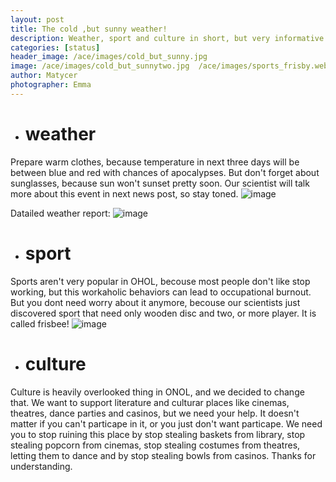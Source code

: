 ```yaml
---
layout: post
title: The cold ,but sunny weather!
description: Weather, sport and culture in short, but very informative post.
categories: [status]
header_image: /ace/images/cold_but_sunny.jpg
image: /ace/images/cold_but_sunnytwo.jpg  /ace/images/sports_frisby.webp /ace/images/weather_1.webp
author: Matycer
photographer: Emma
---
```


* # weather

Prepare warm clothes, because temperature in next three days will be between blue and red with chances of apocalypses. But don't forget about sunglasses, because sun won't sunset pretty soon. Our scientist will talk more about this event in next news post, so stay toned.
![image](/ace/images/weather_1.webp)

Datailed weather report:
![image](/ace/images/cold_but_sunnytwo.jpg)

* # sport
Sports aren't very popular in OHOL, becouse most people don't like stop working, but this workaholic behaviors can lead to occupational burnout. But you dont need worry about it anymore, becouse our scientists just discovered sport that need only wooden disc and two, or more player. It is called frisbee!
![image](/ace/images/sports_frisby.webp)

* # culture
Culture is heavily overlooked thing in ONOL, and we decided to change that. We want to support literature and culturar places like cinemas, theatres, dance parties and casinos, but we need your help. It doesn't matter if you can't particape in it, or you just don't want particape. We need you to stop ruining this place by stop stealing baskets from library, stop stealing popcorn from cinemas, stop stealing costumes from theatres, letting them to dance and by stop stealing bowls from casinos. Thanks for understanding.